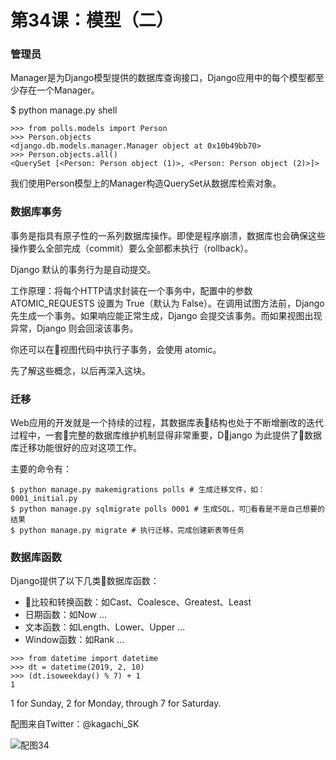# 第34课：模型（二）

### 管理员
Manager是为Django模型提供的数据库查询接口，Django应用中的每个模型都至少存在一个Manager。

$ python manage.py shell 
```
>>> from polls.models import Person
>>> Person.objects
<django.db.models.manager.Manager object at 0x10b49bb70>
>>> Person.objects.all()
<QuerySet [<Person: Person object (1)>, <Person: Person object (2)>]>
```
我们使用Person模型上的Manager构造QuerySet从数据库检索对象。

### 数据库事务
事务是指具有原子性的一系列数据库操作。即使是程序崩溃，数据库也会确保这些操作要么全部完成（commit）要么全部都未执行（rollback）。

Django 默认的事务行为是自动提交。

工作原理：将每个HTTP请求封装在一个事务中，配置中的参数 ATOMIC_REQUESTS 设置为 True（默认为 False）。在调用试图方法前，Django 先生成一个事务。如果响应能正常生成，Django 会提交该事务。而如果视图出现异常，Django 则会回滚该事务。

你还可以在视图代码中执行子事务，会使用 atomic。

先了解这些概念，以后再深入这块。

### 迁移
Web应用的开发就是一个持续的过程，其数据库表结构也处于不断增删改的迭代过程中，一套完整的数据库维护机制显得非常重要，Django 为此提供了数据库迁移功能很好的应对这项工作。

主要的命令有：
```
$ python manage.py makemigrations polls # 生成迁移文件，如：0001_initial.py
$ python manage.py sqlmigrate polls 0001 # 生成SQL，可看看是不是自己想要的结果
$ python manage.py migrate # 执行迁移，完成创建新表等任务
```

### 数据库函数
Django提供了以下几类数据库函数：
* 比较和转换函数：如Cast、Coalesce、Greatest、Least
* 日期函数：如Now ...
* 文本函数：如Length、Lower、Upper ...
* Window函数：如Rank ...

```
>>> from datetime import datetime
>>> dt = datetime(2019, 2, 10)
>>> (dt.isoweekday() % 7) + 1
1
```
1 for Sunday, 2 for Monday, through 7 for Saturday.

配图来自Twitter：@kagachi_SK

![配图34](https://wiki.huihoo.com/images/c/cf/Devopsgirls34.jpg)
